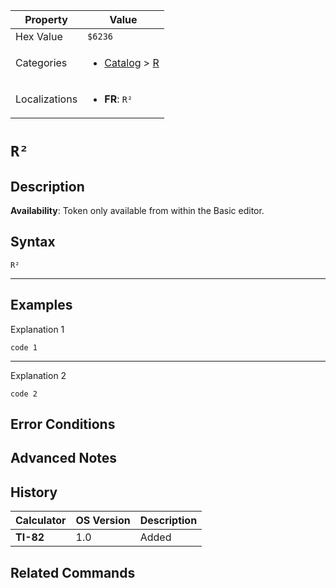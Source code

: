 | Property      | Value |
|---------------|-------|
| Hex Value     | `$6236`|
| Categories    | <ul><li>[Catalog](../categories/Catalog.md) > [R](../categories/Catalog.md#R)</li></ul> |
| Localizations | <ul><li><b>FR</b>: `R²`</li></ul> |

# `R²`

## Description



<b>Availability</b>: Token only available from within the Basic editor.

## Syntax
`R²`

<hr>

## Examples

Explanation 1
```ti-basic
code 1
```
---
Explanation 2
```ti-basic
code 2
```

## Error Conditions


## Advanced Notes


## History
| Calculator | OS Version | Description |
|------------|------------|-------------|
| <b>TI-82</b> | 1.0 | Added

## Related Commands

    